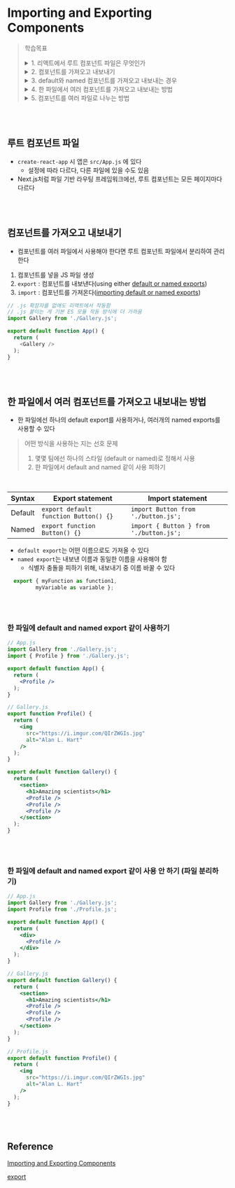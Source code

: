# Importing and Exporting Components

> 학습목표  
> <details>
> <summary>1. 리액트에서 루트 컴포넌트 파일은 무엇인가</summary>
> <div>
> 기본으론 'src/App.js'에 있고, 설정 가능하다
> </div>
> </details>
> <details>
> <summary>2. 컴포넌트를 가져오고 내보내기</summary>
> <div>
> 컴포넌트 파일을 생성하고, export and import한다
> </div>
> </details>
> <details>
> <summary>3. default와 named 컴포넌트를 가져오고 내보내는 경우</summary>
> <div>
> default는 한 파일에 하나, named는 여러 컴포넌트를 내보낼 수 있다
> </div>
> </details>
> </details>
> <details>
> <summary>4. 한 파일에서 여러 컴포넌트를 가져오고 내보내는 방법</summary>
> <div>
> 1. 한 파일에선 하나의 default export를 사용하고, 여러개의 named exports를 사용하여 내보냅니다<br> 
> 2. default export를 사용하지 않고, 여러개의 named exports만 사용하여 내보냅니다  
> </div>
> </details>
> </details>
> <details>
> <summary>5. 컴포넌트를 여러 파일로 나누는 방법</summary>
> <div>
> 컴포넌트를 여러 파일로 분리하여 default or named export하고, 그에 상응하는 방식으로 import한다
> </div>
> </details>

<br><br>

## 루트 컴포넌트 파일
- `create-react-app` 시 앱은 `src/App.js` 에 있다
  - 설정에 따라 다르다, 다른 파일에 있을 수도 있음
- Next.js처럼 파일 기반 라우팅 프레임워크에선, 루트 컴포넌트는 모든 페이지마다 다르다

<br><br>

## 컴포넌트를 가져오고 내보내기
- 컴포넌트를 여러 파일에서 사용해야 한다면 루트 컴포넌트 파일에서 분리하여 관리한다
1. 컴포넌트를 넣을 JS 파일 생성
2. `export` : 컴포넌트를 내보낸다(using either [default or named exports](https://developer.mozilla.org/ko/docs/Web/JavaScript/Reference/Statements/export#using_named_exports))
3. `import` : 컴포넌트를 가져온다([importing default or named exports](https://developer.mozilla.org/ko/docs/Web/JavaScript/Reference/Statements/import#importing_defaults))


```javascript
// .js 확장자를 없애도 리액트에서 작동함
// .js 붙이는 게 기본 ES 모듈 작동 방식에 더 가까움
import Gallery from './Gallery.js';

export default function App() {
  return (
    <Gallery />
  );
}
```

<br><br>

## 한 파일에서 여러 컴포넌트를 가져오고 내보내는 방법
- 한 파일에선 하나의 default export를 사용하거나, 여러개의 named exports를 사용할 수 있다

> 어떤 방식을 사용하는 지는 선호 문제
> 1. 몇몇 팀에선 하나의 스타일 (default or named)로 정해서 사용  
> 2. 한 파일에서 default and named 같이 사용 피하기

<br>

| Syntax  | Export statement                      | Import statement                        |
| ------- | ------------------------------------- | --------------------------------------- |
| Default | `export default function Button() {}` | `import Button from './button.js';`     |
| Named   | `export function Button() {}`         | `import { Button } from './button.js';` |
- `default export`는 어떤 이름으로도 가져올 수 있다
- `named export`는 내보낸 이름과 동일한 이름을 사용해야 함
  - 식별자 충돌을 피하기 위해, 내보내기 중 이름 바꿀 수 있다
```javascript
  export { myFunction as function1,
         myVariable as variable };
```

<br><br>

### 한 파일에 default and named export 같이 사용하기

```jsx
// App.js
import Gallery from './Gallery.js';
import { Profile } from './Gallery.js';

export default function App() {
  return (
    <Profile />
  );
}
```

```jsx
// Gallery.js
export function Profile() {
  return (
    <img
      src="https://i.imgur.com/QIrZWGIs.jpg"
      alt="Alan L. Hart"
    />
  );
}

export default function Gallery() {
  return (
    <section>
      <h1>Amazing scientists</h1>
      <Profile />
      <Profile />
      <Profile />
    </section>
  );
}
```

<br><br>

### 한 파일에 default and named export 같이 사용 안 하기 (파일 분리하기)

```jsx
// App.js
import Gallery from './Gallery.js';
import Profile from './Profile.js';

export default function App() {
  return (
    <div>
      <Profile />
    </div>
  );
}
```

```jsx
// Gallery.js
export default function Gallery() {
  return (
    <section>
      <h1>Amazing scientists</h1>
      <Profile />
      <Profile />
      <Profile />
    </section>
  );
}
```

```jsx
// Profile.js
export default function Profile() {
  return (
    <img
      src="https://i.imgur.com/QIrZWGIs.jpg"
      alt="Alan L. Hart"
    />
  );
}
```

<br><br>

## Reference
[Importing and Exporting Components](https://beta.reactjs.org/learn/importing-and-exporting-components)

[export](https://developer.mozilla.org/ko/docs/Web/JavaScript/Reference/Statements/export#using_named_exports)
